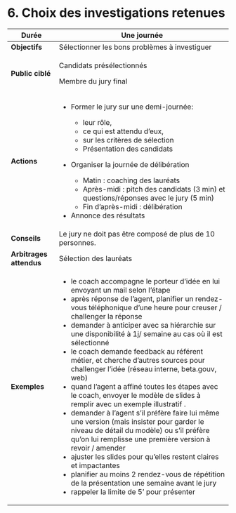 # 6. Choix des investigations retenues

| **Durée**               | **Une journée**                                                                                                                                                                                                                                                                                                                                                                                                                                                                                                                                                                                                                                                                                                                                                                                                                                                                                                                                                                                                                                              |
| ----------------------- | ------------------------------------------------------------------------------------------------------------------------------------------------------------------------------------------------------------------------------------------------------------------------------------------------------------------------------------------------------------------------------------------------------------------------------------------------------------------------------------------------------------------------------------------------------------------------------------------------------------------------------------------------------------------------------------------------------------------------------------------------------------------------------------------------------------------------------------------------------------------------------------------------------------------------------------------------------------------------------------------------------------------------------------------------------------ |
| **Objectifs**           | Sélectionner les bons problèmes à investiguer                                                                                                                                                                                                                                                                                                                                                                                                                                                                                                                                                                                                                                                                                                                                                                                                                                                                                                                                                                                                                |
| **Public ciblé**        | <p>Candidats présélectionnés</p><p>Membre du jury final</p>                                                                                                                                                                                                                                                                                                                                                                                                                                                                                                                                                                                                                                                                                                                                                                                                                                                                                                                                                                                                  |
| **Actions**             | <ul><li><p>Former le jury sur une demi-journée:</p><ul><li>leur rôle, </li><li>ce qui est attendu d’eux, </li><li>sur les critères de sélection</li><li>Présentation des candidats</li></ul></li><li><p>Organiser la journée de délibération</p><ul><li>Matin : coaching des lauréats</li><li>Après-midi : pitch des candidats (3 min) et questions/réponses avec le jury (5 min)</li><li>Fin d’après-midi : délibération</li></ul></li><li>Annonce des résultats</li></ul>                                                                                                                                                                                                                                                                                                                                                                                                                                                                                                                                                                                  |
| **Conseils**            | Le jury ne doit pas être composé de plus de 10 personnes.                                                                                                                                                                                                                                                                                                                                                                                                                                                                                                                                                                                                                                                                                                                                                                                                                                                                                                                                                                                                    |
| **Arbitrages attendus** | Sélection des lauréats                                                                                                                                                                                                                                                                                                                                                                                                                                                                                                                                                                                                                                                                                                                                                                                                                                                                                                                                                                                                                                       |
| **Exemples**            | <ul><li>le coach accompagne le porteur d’idée en lui envoyant un mail selon l’étape </li><li>après réponse de l’agent, planifier un rendez-vous téléphonique d’une heure pour creuser / challenger la réponse</li><li>demander à anticiper avec sa hiérarchie sur une disponibilité à 1j/ semaine au cas où il est sélectionné</li><li>le coach demande feedback au référent métier, et cherche d’autres sources pour challenger l’idée (réseau interne, beta.gouv, web)</li><li>quand l’agent a affiné toutes les étapes avec le coach, envoyer le modèle de slides à remplir avec un exemple illustratif . </li><li>demander à l’agent s’il préfère faire lui même une version (mais insister pour garder le niveau de détail du modèle) ou s’il préfère qu’on lui remplisse une première version à revoir / amender</li><li>ajuster les slides pour qu’elles restent claires et impactantes</li><li>planifier au moins 2 rendez-vous de répétition de la présentation une semaine avant le jury</li><li>rappeler la limite de 5’ pour présenter</li></ul> |
